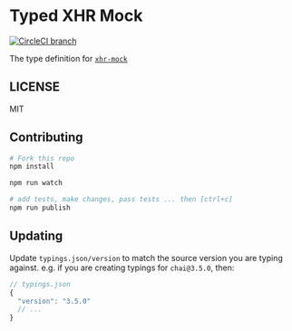 # Typed XHR Mock

[![CircleCI branch](https://img.shields.io/circleci/project/effervescentia/typed-xhr-mock/master.svg?maxAge=2592000)]()

The type definition for [`xhr-mock`](https://github.com/jameslnewell/xhr-mock)

## LICENSE

MIT

## Contributing

```sh
# Fork this repo
npm install

npm run watch

# add tests, make changes, pass tests ... then [ctrl+c]
npm run publish
```

## Updating

Update `typings.json/version` to match the source version you are typing against.
e.g. if you are creating typings for `chai@3.5.0`, then:
```js
// typings.json
{
  "version": "3.5.0"
  // ...
}
```
